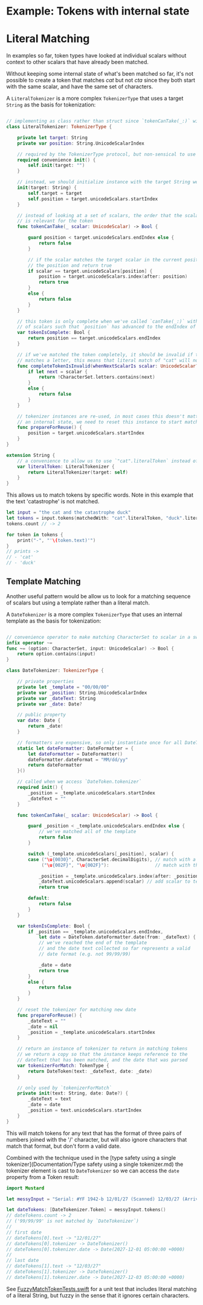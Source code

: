 # Example: Tokens with internal state

# Literal Matching

In examples so far, token types have looked at individual scalars without context to other scalars that have already been matched.

Without keeping some internal state of what's been matched so far, it's not possible to create a token that matches *cat* but not *cta* since they both start with the same scalar, and have the same set of characters.

A `LiteralTokenizer` is a more complex `TokenizerType` that uses a target `String` as the basis for tokenization:

````Swift

// implementing as class rather than struct since `tokenCanTake(_:)` will have mutating effect.
class LiteralTokenizer: TokenizerType {

    private let target: String
    private var position: String.UnicodeScalarIndex

    // required by the TokenizerType protocol, but non-sensical to use
    required convenience init() {
        self.init(target: "")
    }

    // instead, we should initialize instance with the target String we're looking for
    init(target: String) {
        self.target = target
        self.position = target.unicodeScalars.startIndex
    }

    // instead of looking at a set of scalars, the order that the scalar occurs
    // is relevant for the token
    func tokenCanTake(_ scalar: UnicodeScalar) -> Bool {

        guard position < target.unicodeScalars.endIndex else {
            return false
        }

        // if the scalar matches the target scalar in the current position, then advance
        // the position and return true
        if scalar == target.unicodeScalars[position] {
            position = target.unicodeScalars.index(after: position)
            return true
        }
        else {
            return false
        }
    }

    // this token is only complete when we've called `canTake(_:)` with the correct sequence
    // of scalars such that `position` has advanced to the endIndex of the target
    var tokenIsComplete: Bool {
        return position == target.unicodeScalars.endIndex
    }

    // if we've matched the token completely, it should be invalid if the next scalar
    // matches a letter, this means that literal match of "cat" will not match "catastrophe"
    func completeTokenIsInvalid(whenNextScalarIs scalar: UnicodeScalar?) -> Bool {
        if let next = scalar {
            return !CharacterSet.letters.contains(next)
        }
        else {
            return false
        }
    }

    // tokenizer instances are re-used, in most cases this doesn't matter, but because we keep
    // an internal state, we need to reset this instance to start matching again
    func prepareForReuse() {
        position = target.unicodeScalars.startIndex
    }
}

extension String {
    // a convenience to allow us to use `"cat".literalToken` instead of `LiteralTokenizer("cat")`
    var literalToken: LiteralTokenizer {
        return LiteralTokenizer(target: self)
    }
}
````

This allows us to match tokens by specific words. Note in this example that the text 'catastrophe' is not matched.

````Swift
let input = "the cat and the catastrophe duck"
let tokens = input.tokens(matchedWith: "cat".literalToken, "duck".literalToken)
tokens.count // -> 2

for token in tokens {
    print("-", "'\(token.text)'")
}
// prints ->
// - 'cat'
// - 'duck'

````

## Template Matching

Another useful pattern would be allow us to look for a matching sequence of scalars but using a template rather than a literal match.

A `DateTokenizer` is a more complex `TokenizerType` that uses an internal template as the basis for tokenization:

````Swift

// convenience operator to make matching CharacterSet to scalar in a switch statement
infix operator ~=
func ~= (option: CharacterSet, input: UnicodeScalar) -> Bool {
    return option.contains(input)
}

class DateTokenizer: TokenizerType {

    // private properties
    private let _template = "00/00/00"
    private var _position: String.UnicodeScalarIndex
    private var _dateText: String
    private var _date: Date?

    // public property
    var date: Date {
        return _date!
    }

    // formatters are expensive, so only instantiate once for all DateTokens
    static let dateFormatter: DateFormatter = {
        let dateFormatter = DateFormatter()
        dateFormatter.dateFormat = "MM/dd/yy"
        return dateFormatter
    }()

    // called when we access `DateToken.tokenizer`
    required init() {
        _position = _template.unicodeScalars.startIndex
        _dateText = ""
    }

    func tokenCanTake(_ scalar: UnicodeScalar) -> Bool {

        guard _position < _template.unicodeScalars.endIndex else {
            // we've matched all of the template
            return false
        }

        switch (_template.unicodeScalars[_position], scalar) {
        case ("\u{0030}", CharacterSet.decimalDigits), // match with a decimal digit
             ("\u{002F}", "\u{002F}"):                 // match with the '/' character

            _position = _template.unicodeScalars.index(after: _position) // increment the template position
            _dateText.unicodeScalars.append(scalar) // add scalar to text matched so far
            return true

        default:
            return false
        }
    }

    var tokenIsComplete: Bool {
        if _position == _template.unicodeScalars.endIndex,
            let date = DateToken.dateFormatter.date(from: _dateText) {
            // we've reached the end of the template
            // and the date text collected so far represents a valid
            // date format (e.g. not 99/99/99)

            _date = date
            return true
        }
        else {
            return false
        }
    }

    // reset the tokenizer for matching new date
    func prepareForReuse() {
        _dateText = ""
        _date = nil
        _position = _template.unicodeScalars.startIndex
    }

    // return an instance of tokenizer to return in matching tokens
    // we return a copy so that the instance keeps reference to the
    // dateText that has been matched, and the date that was parsed
    var tokenizerForMatch: TokenType {
        return DateToken(text: _dateText, date: _date)
    }

    // only used by `tokenizerForMatch`
    private init(text: String, date: Date?) {
        _dateText = text
        _date = date
        _position = text.unicodeScalars.startIndex
    }
}
````

This will match tokens for any text that has the format of three pairs of numbers joined with the '/' character, but will also ignore characters that match that format, but don't form a valid date.

Combined with the technique used in the [type safety using a single tokenizer](Documentation/Type safety using a single tokenizer.md) the tokenizer element is cast to `DateTokenizer` so we can access the `date` property from a Token result:

````Swift
import Mustard

let messyInput = "Serial: #YF 1942-b 12/01/27 (Scanned) 12/03/27 (Arrived) ref: 99/99/99"

let dateTokens: [DateTokenizer.Token] = messyInput.tokens()
// dateTokens.count -> 2
// ('99/99/99' is not matched by `DateTokenizer`)
//
// first date
// dateTokens[0].text -> "12/01/27"
// dateTokens[0].tokenizer -> DateTokenizer()
// dateTokens[0].tokenizer.date -> Date(2027-12-01 05:00:00 +0000)
//
// last date
// dateTokens[1].text -> "12/03/27"
// dateTokens[1].tokenizer -> DateTokenizer()
// dateTokens[1].tokenizer.date -> Date(2027-12-03 05:00:00 +0000)
````

See [FuzzyMatchTokenTests.swift](/Mustard/MustardTests/FuzzyMatchTokenTests.swift) for a unit test that includes literal matching of a literal String, but fuzzy in the sense that it ignores certain characters.
